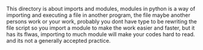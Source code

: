 This directory is about imports and modules, modules in python is a way of importing and executing a file in another program, the file maybe another persons work or your work, probably you dont have type to be rewriting the file script so you import a module to make the work easier and faster, but it has its flwas, importing to much module will make your codes hard to read. and its not a generally accepted practice.
